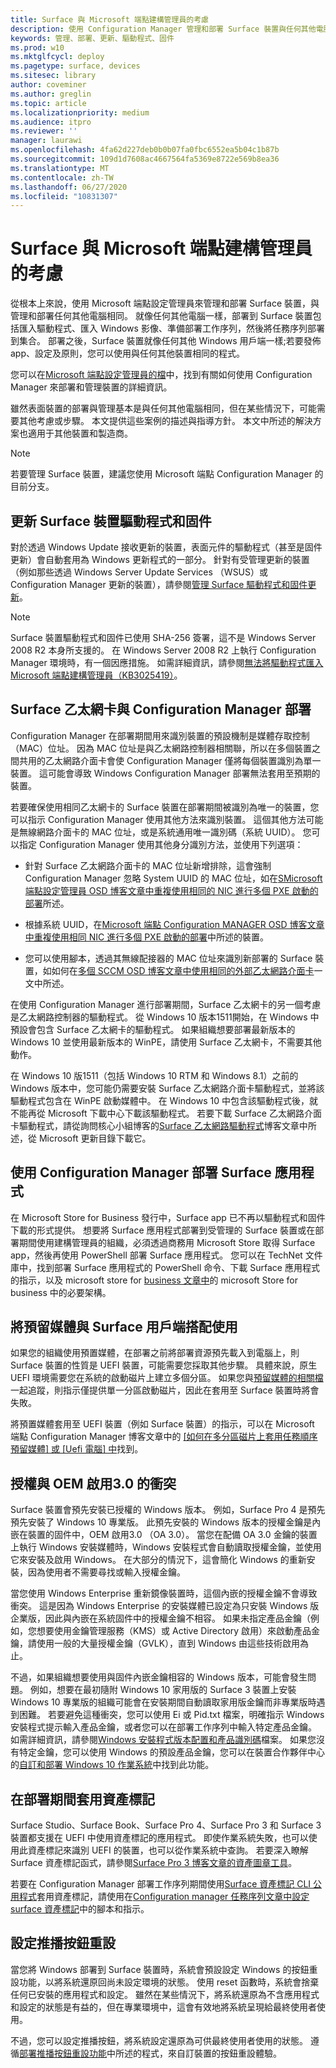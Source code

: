 ```yaml
---
title: Surface 與 Microsoft 端點建構管理員的考慮
description: 使用 Configuration Manager 管理和部署 Surface 裝置與任何其他電腦基本相同;本文將說明可能需要額外考慮的案例。
keywords: 管理、部署、更新、驅動程式、固件
ms.prod: w10
ms.mktglfcycl: deploy
ms.pagetype: surface, devices
ms.sitesec: library
author: coveminer
ms.author: greglin
ms.topic: article
ms.localizationpriority: medium
ms.audience: itpro
ms.reviewer: ''
manager: laurawi
ms.openlocfilehash: 4fa62d227deb0b0b07fa0fbc6552ea5b04c1b87b
ms.sourcegitcommit: 109d1d7608ac4667564fa5369e8722e569b8ea36
ms.translationtype: MT
ms.contentlocale: zh-TW
ms.lasthandoff: 06/27/2020
ms.locfileid: "10831307"
---
```

# Surface 與 Microsoft 端點建構管理員的考慮

從根本上來說，使用 Microsoft 端點設定管理員來管理和部署 Surface 裝置，與管理和部署任何其他電腦相同。 就像任何其他電腦一樣，部署到 Surface 裝置包括匯入驅動程式、匯入 Windows 影像、準備部署工作序列，然後將任務序列部署到集合。 部署之後，Surface 裝置就像任何其他 Windows 用戶端一樣;若要發佈 app、設定及原則，您可以使用與任何其他裝置相同的程式。

您可以在[Microsoft 端點設定管理員的檔](https://docs.microsoft.com/sccm/index)中，找到有關如何使用 Configuration Manager 來部署和管理裝置的詳細資訊。

雖然表面裝置的部署與管理基本是與任何其他電腦相同，但在某些情況下，可能需要其他考慮或步驟。 本文提供這些案例的描述與指導方針。 本文中所述的解決方案也適用于其他裝置和製造商。

> [!NOTE]
> 若要管理 Surface 裝置，建議您使用 Microsoft 端點 Configuration Manager 的目前分支。

##  <a name="updating-surface-device-drivers-and-firmware"></a>更新 Surface 裝置驅動程式和固件

對於透過 Windows Update 接收更新的裝置，表面元件的驅動程式（甚至是固件更新）會自動套用為 Windows 更新程式的一部分。 針對有受管理更新的裝置（例如那些透過 Windows Server Update Services （WSUS）或 Configuration Manager 更新的裝置），請參閱[管理 Surface 驅動程式和固件更新](https://docs.microsoft.com/surface/manage-surface-driver-and-firmware-updates/)。

> [!NOTE]
> Surface 裝置驅動程式和固件已使用 SHA-256 簽署，這不是 Windows Server 2008 R2 本身所支援的。 在 Windows Server 2008 R2 上執行 Configuration Manager 環境時，有一個因應措施。 如需詳細資訊，請參閱[無法將驅動程式匯入 Microsoft 端點建構管理員（KB3025419）](https://support.microsoft.com/kb/3025419)。

##  <a name="surface-ethernet-adapters-and-configuration-manager-deployment"></a>Surface 乙太網卡與 Configuration Manager 部署

Configuration Manager 在部署期間用來識別裝置的預設機制是媒體存取控制（MAC）位址。 因為 MAC 位址是與乙太網路控制器相關聯，所以在多個裝置之間共用的乙太網路介面卡會使 Configuration Manager 僅將每個裝置識別為單一裝置。 這可能會導致 Windows Configuration Manager 部署無法套用至預期的裝置。

若要確保使用相同乙太網卡的 Surface 裝置在部署期間被識別為唯一的裝置，您可以指示 Configuration Manager 使用其他方法來識別裝置。 這個其他方法可能是無線網路介面卡的 MAC 位址，或是系統通用唯一識別碼（系統 UUID）。 您可以指定 Configuration Manager 使用其他身分識別方法，並使用下列選項：

* 針對 Surface 乙太網路介面卡的 MAC 位址新增排除，這會強制 Configuration Manager 忽略 System UUID 的 MAC 位址，如在[SMicrosoft 端點設定管理員 OSD 博客文章中重複使用相同的 NIC 進行多個 PXE 啟動的部署](https://blogs.technet.microsoft.com/system_center_configuration_manager_operating_system_deployment_support_blog/2015/08/27/reusing-the-same-nic-for-multiple-pxe-initiated-deployments-in-system-center-configuration-manger-osd/)所述。

* 根據系統 UUID，在[Microsoft 端點 Configuration MANAGER OSD 博客文章中重複使用相同 NIC 進行多個 PXE 啟動的部署](https://blogs.technet.microsoft.com/system_center_configuration_manager_operating_system_deployment_support_blog/2015/08/27/reusing-the-same-nic-for-multiple-pxe-initiated-deployments-in-system-center-configuration-manger-osd/)中所述的裝置。

* 您可以使用腳本，透過其無線配接器的 MAC 位址來識別新部署的 Surface 裝置，如如何在[多個 SCCM OSD 博客文章中使用相同的外部乙太網路介面卡](https://blogs.technet.microsoft.com/askpfeplat/2014/07/27/how-to-use-the-same-external-ethernet-adapter-for-multiple-sccm-osd/)一文中所述。

在使用 Configuration Manager 進行部署期間，Surface 乙太網卡的另一個考慮是乙太網路控制器的驅動程式。 從 Windows 10 版本1511開始，在 Windows 中預設會包含 Surface 乙太網卡的驅動程式。 如果組織想要部署最新版本的 Windows 10 並使用最新版本的 WinPE，請使用 Surface 乙太網卡，不需要其他動作。

在 Windows 10 版1511（包括 Windows 10 RTM 和 Windows 8.1）之前的 Windows 版本中，您可能仍需要安裝 Surface 乙太網路介面卡驅動程式，並將該驅動程式包含在 WinPE 啟動媒體中。 在 Windows 10 中包含該驅動程式後，就不能再從 Microsoft 下載中心下載該驅動程式。 若要下載 Surface 乙太網路介面卡驅動程式，請從詢問核心小組博客的[Surface 乙太網路驅動程式](https://blogs.technet.microsoft.com/askcore/2016/08/18/surface-ethernet-drivers/)博客文章中所述，從 Microsoft 更新目錄下載它。

##  <a name="deploy-surface-app-with-configuration-manager"></a>使用 Configuration Manager 部署 Surface 應用程式

在 Microsoft Store for Business 發行中，Surface app 已不再以驅動程式和固件下載的形式提供。 想要將 Surface 應用程式部署到受管理的 Surface 裝置或在部署期間使用建構管理員的組織，必須透過商務用 Microsoft Store 取得 Surface app，然後再使用 PowerShell 部署 Surface 應用程式。 您可以在 TechNet 文件庫中，找到部署 Surface 應用程式的 PowerShell 命令、下載 Surface 應用程式的指示，以及 microsoft store for [business 文章中](https://technet.microsoft.com/itpro/surface/deploy-surface-app-with-windows-store-for-business)的 microsoft Store for business 中的必要架構。

##  <a name="use-prestaged-media-with-surface-clients"></a>將預留媒體與 Surface 用戶端搭配使用

如果您的組織使用預置媒體，在部署之前將部署資源預先載入到電腦上，則 Surface 裝置的性質是 UEFI 裝置，可能需要您採取其他步驟。 具體來說，原生 UEFI 環境需要您在系統的啟動磁片上建立多個分區。 如果您與[預留媒體的相關檔](https://technet.microsoft.com/library/79465d90-4831-4872-96c2-2062d80f5583?f=255&MSPPError=-2147217396#BKMK_CreatePrestagedMedia)一起追蹤，則指示僅提供單一分區啟動磁片，因此在套用至 Surface 裝置時將會失敗。

將預置媒體套用至 UEFI 裝置（例如 Surface 裝置）的指示，可以在 Microsoft 端點 Configuration Manager 博客文章中的 [[如何在多分區磁片上套用任務順序預留媒體] 或 [Uefi 電腦] 中](https://blogs.technet.microsoft.com/system_center_configuration_manager_operating_system_deployment_support_blog/2014/04/02/how-to-apply-task-sequence-prestaged-media-on-multi-partitioned-disks-for-bios-or-uefi-pcs-in-system-center-configuration-manager/)找到。

##  <a name="licensing-conflicts-with-oem-activation-3.0"></a>授權與 OEM 啟用3.0 的衝突

Surface 裝置會預先安裝已授權的 Windows 版本。 例如，Surface Pro 4 是預先預先安裝了 Windows 10 專業版。 此預先安裝的 Windows 版本的授權金鑰是內嵌在裝置的固件中，OEM 啟用3.0 （OA 3.0）。 當您在配備 OA 3.0 金鑰的裝置上執行 Windows 安裝媒體時，Windows 安裝程式會自動讀取授權金鑰，並使用它來安裝及啟用 Windows。 在大部分的情況下，這會簡化 Windows 的重新安裝，因為使用者不需要尋找或輸入授權金鑰。

當您使用 Windows Enterprise 重新鏡像裝置時，這個內嵌的授權金鑰不會導致衝突。 這是因為 Windows Enterprise 的安裝媒體已設定為只安裝 Windows 版企業版，因此與內嵌在系統固件中的授權金鑰不相容。 如果未指定產品金鑰（例如，您想要使用金鑰管理服務（KMS）或 Active Directory 啟用）來啟動產品金鑰，請使用一般的大量授權金鑰（GVLK），直到 Windows 由這些技術啟用為止。

不過，如果組織想要使用與固件內嵌金鑰相容的 Windows 版本，可能會發生問題。 例如，想要在最初隨附 Windows 10 家用版的 Surface 3 裝置上安裝 Windows 10 專業版的組織可能會在安裝期間自動讀取家用版金鑰而非專業版時遇到困難。 若要避免這種衝突，您可以使用 Ei 或 Pid.txt 檔案，明確指示 Windows 安裝程式提示輸入產品金鑰，或者您可以在部署工作序列中輸入特定產品金鑰。 如需詳細資訊，請參閱[Windows 安裝程式版本配置和產品識別碼](https://technet.microsoft.com/library/hh824952.aspx)檔案。 如果您沒有特定金鑰，您可以使用 Windows 的預設產品金鑰，您可以在裝置合作夥伴中心的[自訂和部署 Windows 10 作業系統](https://dpcenter.microsoft.com/en/Windows/Build/cp-Windows-10-build)中找到此功能。

##  <a name="apply-an-asset-tag-during-deployment"></a>在部署期間套用資產標記

Surface Studio、Surface Book、Surface Pro 4、Surface Pro 3 和 Surface 3 裝置都支援在 UEFI 中使用資產標記的應用程式。 即使作業系統失敗，也可以使用此資產標記來識別 UEFI 的裝置，也可以從作業系統中查詢。 若要深入瞭解 Surface 資產標記函式，請參閱[Surface Pro 3 博客文章的資產圖章工具](https://blogs.technet.microsoft.com/askcore/2014/10/20/asset-tag-tool-for-surface-pro-3/)。

若要在 Configuration Manager 部署工作序列期間使用[Surface 資產標記 CLI 公用程式](https://www.microsoft.com/download/details.aspx?id=44076)套用資產標記，請使用在[Configuration manager 任務序列文章中設定 surface 資產標記](https://blogs.technet.microsoft.com/jchalfant/set-surface-pro-3-asset-tag-during-a-configuration-manager-task-sequence/)中的腳本和指示。

##  <a name="configure-push-button-reset"></a>設定推播按鈕重設

當您將 Windows 部署到 Surface 裝置時，系統會預設設定 Windows 的按鈕重設功能，以將系統還原回尚未設定環境的狀態。 使用 reset 函數時，系統會捨棄任何已安裝的應用程式和設定。 雖然在某些情況下，將系統還原為不含應用程式和設定的狀態是有益的，但在專業環境中，這會有效地將系統呈現給最終使用者使用。

不過，您可以設定推播按鈕，將系統設定還原為可供最終使用者使用的狀態。 遵循[部署推播按鈕重設功能](https://msdn.microsoft.com/windows/hardware/commercialize/manufacture/desktop/deploy-push-button-reset-features)中所述的程式，來自訂裝置的按鈕重設體驗。
